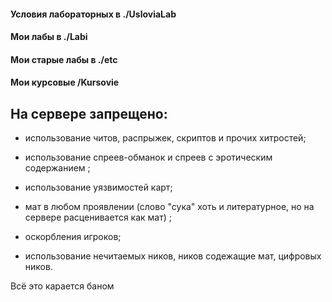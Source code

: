 #### Условия лабораторных в ./UsloviaLab

#### Мои лабы в ./Labi

#### Мои старые лабы в ./etc 

#### Мои курсовые /Kursovie

## На сервере запрещено:

* использование читов, распрыжек, скриптов и прочих хитростей;

* использование спреев-обманок и спреев с эротическим содержанием ;

* использование уязвимостей карт; 

* мат в любом проявлении
(слово "сука" хоть и литературное, но на сервере расценивается как мат) ;

* оскорбления игроков; 

* использование нечитаемых ников, ников содежащие мат, цифровых ников.

Всё это карается баном
